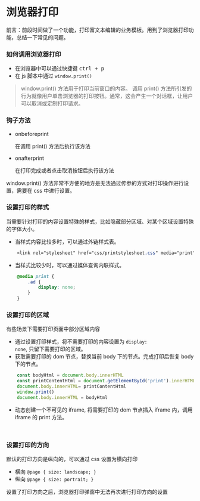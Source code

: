 # 浏览器打印
前言：前段时间做了一个功能，打印富文本编辑的业务模板。用到了浏览器打印功能，总结一下常见的问题。


### 如何调用浏览器打印
- 在浏览器中可以通过快捷键 <kbd>ctrl + p</kbd> 
- 在 js 脚本中通过 <code>window.print()</code>

> window.print() 方法用于打印当前窗口的内容。
调用 print() 方法所引发的行为就像用户单击浏览器的打印按钮。通常，这会产生一个对话框，让用户可以取消或定制打印请求。

### 钩子方法
- onbeforeprint
  
  在调用 print() 方法后执行该方法
- onafterprint
  
  在打印完成或者点击取消按钮后执行该方法

window.print() 方法非常不方便的地方是无法通过传参的方式对打印操作进行设置，需要在 css 中进行设置。

### 设置打印的样式
当需要针对打印的内容设置特殊的样式，比如隐藏部分区域、对某个区域设置特殊的字体大小。

- 当样式内容比较多时，可以通过外链样式表。
  
```css
    <link rel="stylesheet" href="css/printstylesheet.css" media="print" />
```

- 当样式比较少时，可以通过媒体查询内联样式。

```css
    @media print {
        .ad {
            display: none;
        }
    }
```

### 设置打印的区域
有些场景下需要打印页面中部分区域内容

- 通过设置打印样式，将不需要打印的内容设置为 <code>display: none</code>, 只留下需要打印的区域。
- 获取需要打印的 dom 节点，替换当前 body 下的节点。完成打印后恢复 body 下的节点。

```js
    const bodyHtml = document.body.innerHTML
    const printContentHtml = document.getElementById('print').innerHTML
    document.body.innerHTML= printContentHtml
    window.print()
    document.body.innerHTML = bodyHtml
```

- 动态创建一个不可见的 iframe, 将需要打印的 dom 节点插入 iframe 内，调用 iframe 的 print 方法。

```js
    
```

### 设置打印的方向
默认的打印方向是纵向的，可以通过 css 设置为横向打印
- 横向 <code>@page { size: landscape; }</code>
- 纵向 <code>@page { size: portrait; }</code>

设置了打印方向之后，浏览器打印弹窗中无法再次进行打印方向的设置

